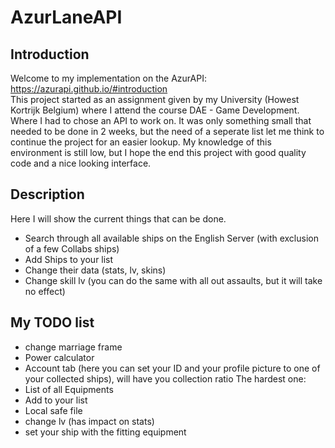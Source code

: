 # AzurLaneAPI
## Introduction
Welcome to my implementation on the AzurAPI: https://azurapi.github.io/#introduction  
This project started as an assignment given by my University (Howest Kortrijk Belgium) where I attend the course DAE - Game Development. Where I had to chose an API to work on. It was only something small that needed to be done in 2 weeks, but the need of a seperate list let me think to continue the project for an easier lookup.
My knowledge of this environment is still low, but I hope the end this project with good quality code and a nice looking interface.  

## Description
Here I will show the current things that can be done.
- Search through all available ships on the English Server (with exclusion of a few Collabs ships)
- Add Ships to your list
- Change their data (stats, lv, skins)
- Change skill lv (you can do the same with all out assaults, but it will take no effect)

## My TODO list
- change marriage frame
- Power calculator
- Account tab (here you can set your ID and your profile picture to one of your collected ships), will have you collection ratio
The hardest one:
- List of all Equipments
- Add to your list
- Local safe file
- change lv (has impact on stats)
- set your ship with the fitting equipment


